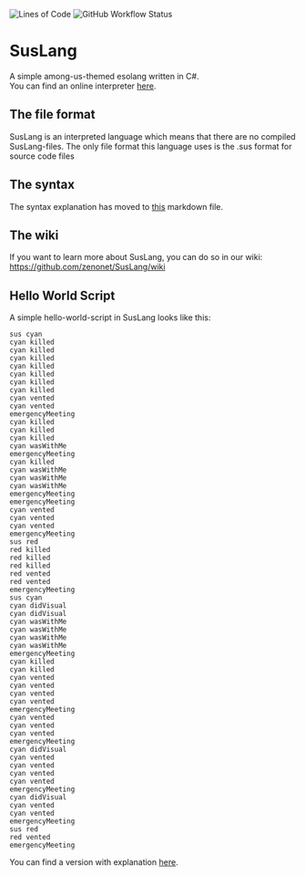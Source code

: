 ![Lines of Code](https://img.shields.io/tokei/lines/github/zenonet/SusLang)
![GitHub Workflow Status](https://img.shields.io/github/workflow/status/zenonet/SusLang/.NET)

# SusLang

A simple among-us-themed esolang written in C#.<br>
You can find an online interpreter [here](http://api.zenonet.de/SusLang/0.4/).

## The file format

SusLang is an interpreted language which means that there are no compiled SusLang-files. 
The only file format this language uses is the .sus format for source code files

## The syntax

The syntax explanation has moved to [this](https://github.com/zenonet/SusLang/blob/master/syntax.md) markdown file.

## The wiki

If you want to learn more about SusLang, you can do so in our wiki: https://github.com/zenonet/SusLang/wiki

## Hello World Script

A simple hello-world-script in SusLang looks like this:

```suslang
sus cyan
cyan killed
cyan killed
cyan killed
cyan killed
cyan killed
cyan killed
cyan killed
cyan vented
cyan vented
emergencyMeeting
cyan killed
cyan killed
cyan killed
cyan wasWithMe
emergencyMeeting
cyan killed
cyan wasWithMe
cyan wasWithMe
cyan wasWithMe
emergencyMeeting
emergencyMeeting
cyan vented
cyan vented
cyan vented
emergencyMeeting
sus red
red killed
red killed
red killed
red vented
red vented
emergencyMeeting
sus cyan
cyan didVisual
cyan didVisual
cyan wasWithMe
cyan wasWithMe
cyan wasWithMe
cyan wasWithMe
emergencyMeeting
cyan killed
cyan killed
cyan vented
cyan vented
cyan vented
cyan vented
emergencyMeeting
cyan vented
cyan vented
cyan vented
emergencyMeeting
cyan didVisual
cyan vented
cyan vented
cyan vented
cyan vented
emergencyMeeting
cyan didVisual
cyan vented
cyan vented
emergencyMeeting
sus red
red vented
emergencyMeeting
```
You can find a version with explanation [here](Examples/helloWorld.sus).
